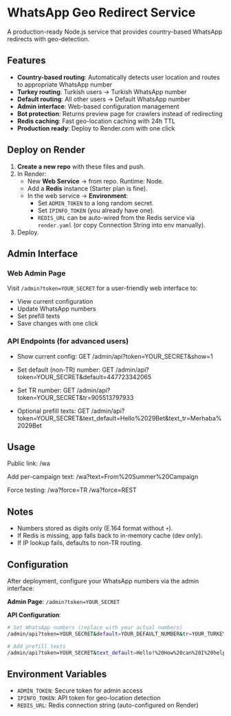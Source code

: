 # WhatsApp Geo Redirect Service

A production-ready Node.js service that provides country-based WhatsApp redirects with geo-detection.

## Features

- **Country-based routing**: Automatically detects user location and routes to appropriate WhatsApp number
- **Turkey routing**: Turkish users → Turkish WhatsApp number
- **Default routing**: All other users → Default WhatsApp number  
- **Admin interface**: Web-based configuration management
- **Bot protection**: Returns preview page for crawlers instead of redirecting
- **Redis caching**: Fast geo-location caching with 24h TTL
- **Production ready**: Deploy to Render.com with one click

## Deploy on Render

1. **Create a new repo** with these files and push.
2. In Render:
   - New **Web Service** → from repo. Runtime: Node.
   - Add a **Redis** instance (Starter plan is fine).
   - In the web service → **Environment**:
     - Set `ADMIN_TOKEN` to a long random secret.
     - Set `IPINFO_TOKEN` (you already have one).
     - `REDIS_URL` can be auto-wired from the Redis service via `render.yaml` (or copy Connection String into env manually).
3. Deploy.

## Admin Interface

### Web Admin Page
Visit `/admin?token=YOUR_SECRET` for a user-friendly web interface to:
- View current configuration
- Update WhatsApp numbers
- Set prefill texts
- Save changes with one click

### API Endpoints (for advanced users)
- Show current config:
GET /admin/api?token=YOUR_SECRET&show=1

- Set default (non-TR) number:
GET /admin/api?token=YOUR_SECRET&default=447723342065
- Set TR number:
GET /admin/api?token=YOUR_SECRET&tr=905513797933
- Optional prefill texts:
GET /admin/api?token=YOUR_SECRET&text_default=Hello%2029Bet&text_tr=Merhaba%2029Bet

## Usage

Public link:
/wa

Add per-campaign text:
/wa?text=From%20Summer%20Campaign

Force testing:
/wa?force=TR
/wa?force=REST

## Notes
- Numbers stored as digits only (E.164 format without `+`).
- If Redis is missing, app falls back to in-memory cache (dev only).
- If IP lookup fails, defaults to non-TR routing.

## Configuration

After deployment, configure your WhatsApp numbers via the admin interface:

**Admin Page**: `/admin?token=YOUR_SECRET`

**API Configuration**:
```bash
# Set WhatsApp numbers (replace with your actual numbers)
/admin/api?token=YOUR_SECRET&default=YOUR_DEFAULT_NUMBER&tr=YOUR_TURKEY_NUMBER

# Add prefill texts
/admin/api?token=YOUR_SECRET&text_default=Hello!%20How%20can%20I%20help%20you?&text_tr=Merhaba!%20Size%20nasıl%20yardımcı%20olabilirim?
```

## Environment Variables

- `ADMIN_TOKEN`: Secure token for admin access
- `IPINFO_TOKEN`: API token for geo-location detection
- `REDIS_URL`: Redis connection string (auto-configured on Render)
